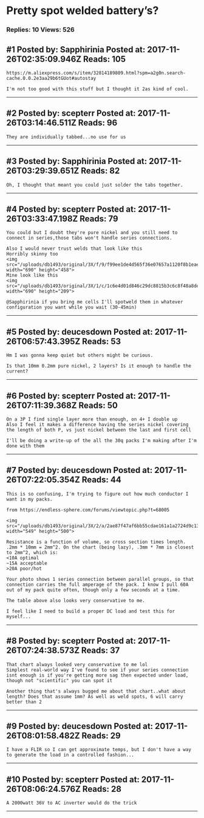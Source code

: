 # Pretty spot welded battery&rsquo;s?

### Replies: 10 Views: 526

## \#1 Posted by: Sapphirinia Posted at: 2017-11-26T02:35:09.946Z Reads: 105

```
https://m.aliexpress.com/s/item/32814189809.html?spm=a2g0n.search-cache.0.0.2e3aa29b6tGUot#autostay

I'm not too good with this stuff but I thought it 2as kind of cool.
```

---
## \#2 Posted by: scepterr Posted at: 2017-11-26T03:14:46.511Z Reads: 96

```
They are individually tabbed...no use for us
```

---
## \#3 Posted by: Sapphirinia Posted at: 2017-11-26T03:29:39.651Z Reads: 82

```
Oh, I thought that meant you could just solder the tabs together.
```

---
## \#4 Posted by: scepterr Posted at: 2017-11-26T03:33:47.198Z Reads: 79

```
You could but I doubt they're pure nickel and you still need to connect in series,those tabs won't handle series connections.

Also I would never trust welds that look like this 
Horribly skinny too
<img src="/uploads/db1493/original/3X/f/9/f99ee1de4d565f36e07657a1120f8b1eaea19305.jpg" width="690" height="458">
Mine look like this
<img src="/uploads/db1493/original/3X/1/c/1c6e4d01d846c29dc8815b3c6c8f48a8dece4288.jpg" width="690" height="209">

@Sapphirinia if you bring me cells I'll spotweld them in whatever configuration you want while you wait (30-45min)
```

---
## \#5 Posted by: deucesdown Posted at: 2017-11-26T06:57:43.395Z Reads: 53

```
Hm I was gonna keep quiet but others might be curious.

Is that 10mm 0.2mm pure nickel, 2 layers? Is it enough to handle the current?
```

---
## \#6 Posted by: scepterr Posted at: 2017-11-26T07:11:39.368Z Reads: 50

```
On a 3P I find single layer more than enough, on 4+ I double up
Also I feel it makes a difference having the series nickel covering the length of both P, vs just nickel between the last and first cell

I'll be doing a write-up of the all the 30q packs I'm making after I'm done with them
```

---
## \#7 Posted by: deucesdown Posted at: 2017-11-26T07:22:05.354Z Reads: 44

```
This is so confusing, I'm trying to figure out how much conductor I want in my packs.

from https://endless-sphere.com/forums/viewtopic.php?t=68005

<img src="/uploads/db1493/original/3X/2/a/2ae87f47af6bb55cdae161a1a2724d9c135bb9e2.png" width="549" height="500">

Resistance is a function of volume, so cross section times length. .2mm * 10mm = 2mm^2. On the chart (being lazy), .3mm * 7mm is closest to 2mm^2, which is:
<10A optimal
~15A acceptable
>20A poor/hot

Your photo shows 1 series connection between parallel groups, so that connection carries the full amperage of the pack. I know I pull 60A out of my pack quite often, though only a few seconds at a time.

The table above also looks very conservative to me.

I feel like I need to build a proper DC load and test this for myself...
```

---
## \#8 Posted by: scepterr Posted at: 2017-11-26T07:24:38.573Z Reads: 37

```
That chart always looked very conservative to me lol
Simplest real-world way I've found to see if your series connection isnt enough is if you're getting more sag then expected under load, though not "scientific" you can spot it

Another thing that's always bugged me about that chart..what about length? Does that assume 1mm? As well as weld spots, 6 will carry better than 2
```

---
## \#9 Posted by: deucesdown Posted at: 2017-11-26T08:01:58.482Z Reads: 29

```
I have a FLIR so I can get approximate temps, but I don't have a way to generate the load in a controlled fashion...
```

---
## \#10 Posted by: scepterr Posted at: 2017-11-26T08:06:24.576Z Reads: 28

```
A 2000watt 36V to AC inverter would do the trick
```

---
